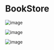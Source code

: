 # BookStore
![image](https://github.com/RajshreeRajoliya/BookStore/assets/113670900/15bf96cf-4433-4311-8147-30768199f09d)

![image](https://github.com/RajshreeRajoliya/BookStore/assets/113670900/0592b8e1-14e8-4ef3-a1e8-197bd5a534cb)

![image](https://github.com/RajshreeRajoliya/BookStore/assets/113670900/0d69cedd-0246-49df-a6d1-f02a72e8b762)


